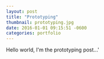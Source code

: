 ```yaml
---
layout: post
title: "Prototyping"
thumbnail: prototyping.jpg
date: 2016-01-01 09:15:51 -0600
categories: portfolio
---
```

Hello world, I'm the prototyping post...'